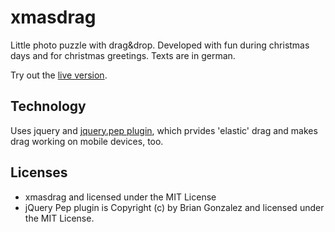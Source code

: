 # xmasdrag

Little photo puzzle with drag&amp;drop. Developed with fun during christmas days and for christmas greetings. Texts are in german.

Try out the [live version](http://jbman.github.io/xmasdrag/).

## Technology
Uses jquery and [jquery.pep plugin](https://github.com/briangonzalez/jquery.pep.js), which prvides 'elastic' drag and makes drag working on mobile devices, too.

## Licenses
* xmasdrag and licensed under the MIT License
* jQuery Pep plugin is Copyright (c) by Brian Gonzalez and licensed under the MIT License.

